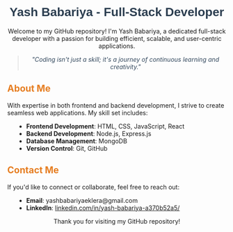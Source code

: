<h1 style="text-align: center; font-family: Arial, sans-serif; color: #2c3e50;">Yash Babariya - Full-Stack Developer</h1>

<p style="text-align: center;">
Welcome to my GitHub repository! I'm Yash Babariya, a dedicated full-stack developer with a passion for building efficient, scalable, and user-centric applications.
</p>

<blockquote style="font-style: italic; text-align: center; color: #34495e;">
    "Coding isn't just a skill; it's a journey of continuous learning and creativity."
</blockquote>

<h2 style="color: #e67e22;">About Me</h2>

<p>
With expertise in both frontend and backend development, I strive to create seamless web applications. My skill set includes:
</p>

<ul style="margin-left: 20px;">
    <li><strong>Frontend Development</strong>: HTML, CSS, JavaScript, React</li>
    <li><strong>Backend Development</strong>: Node.js, Express.js</li>
    <li><strong>Database Management</strong>: MongoDB</li>
    <li><strong>Version Control</strong>: Git, GitHub</li>
</ul>

<h2 style="color: #e67e22;">Contact Me</h2>

<p>
If you'd like to connect or collaborate, feel free to reach out:
</p>

<ul style="margin-left: 20px;">
    <li><strong>Email</strong>: yashbabariyaeklera@gmail.com</li>
    <li><strong>LinkedIn</strong>: <a href="https://www.linkedin.com/in/yash-babariya-a370b52a5/" target="_blank">linkedin.com/in/yash-babariya-a370b52a5/</a></li>
</ul>

<p style="text-align: center;">
Thank you for visiting my GitHub repository!
</p>
